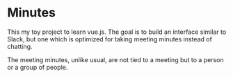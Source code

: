 # Minutes
This my toy project to learn vue.js. The goal is to build an interface similar to Slack, but one which is optimized for taking meeting minutes instead of chatting.

The meeting minutes, unlike usual, are not tied to a meeting but to a person or a group of people.